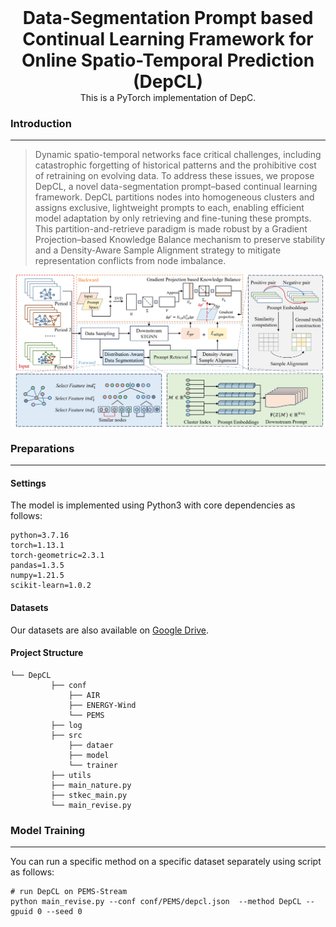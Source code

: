

<div align="center" style="font-size:28px;">
  <b>Data-Segmentation Prompt based Continual Learning Framework for Online Spatio-Temporal Prediction (DepCL) </b>
</div>


<div align="center">
  This is a PyTorch implementation of DepC.
</div>

### Introduction

---

> Dynamic spatio-temporal networks face critical challenges, including catastrophic forgetting of historical patterns and the prohibitive cost of retraining on evolving data.   To address these issues, we propose DepCL, a novel data-segmentation prompt–based continual learning framework. DepCL partitions nodes into homogeneous clusters and assigns exclusive, lightweight prompts to each, enabling efficient model adaptation by only retrieving and fine-tuning these prompts.   This partition-and-retrieve paradigm is made robust by a Gradient Projection–based Knowledge Balance mechanism to preserve stability and a Density-Aware Sample Alignment strategy to mitigate representation conflicts from node imbalance.

<p align="center">
    <img src="./pic/framework.png" alt="" align="center" width="2000px" />
</p>


### Preparations

---

#### Settings

The model is implemented using Python3 with core dependencies as follows:

```
python=3.7.16
torch=1.13.1
torch-geometric=2.3.1
pandas=1.3.5
numpy=1.21.5
scikit-learn=1.0.2 
```

#### Datasets

Our datasets are also available on [Google Drive](https://drive.google.com/drive/folders/1ap_OTKU3yVpxzFAjgCVZIrXBCah1PnmF?usp=sharing).

#### Project Structure

```
└── DepCL
         ├── conf
			 ├── AIR
			 ├── ENERGY-Wind
			 └── PEMS
         ├── log
         ├── src
         	 ├── dataer
			 ├── model
			 └── trainer
         ├── utils
         ├── main_nature.py
         ├── stkec_main.py
         └── main_revise.py
```



### Model Training

---

You can run a specific method on a specific dataset separately using script as follows:

```
# run DepCL on PEMS-Stream
python main_revise.py --conf conf/PEMS/depcl.json  --method DepCL --gpuid 0 --seed 0
```

